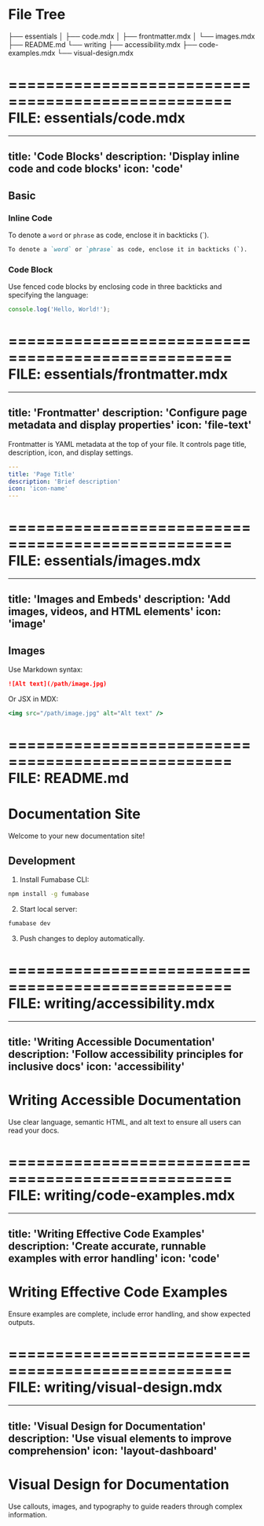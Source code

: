 # File Tree

├── essentials
│   ├── code.mdx
│   ├── frontmatter.mdx
│   └── images.mdx
├── README.md
└── writing
    ├── accessibility.mdx
    ├── code-examples.mdx
    └── visual-design.mdx


==================================================
FILE: essentials/code.mdx
==================================================
---
title: 'Code Blocks'
description: 'Display inline code and code blocks'
icon: 'code'
---

## Basic

### Inline Code

To denote a `word` or `phrase` as code, enclose it in backticks (`).

```md
To denote a `word` or `phrase` as code, enclose it in backticks (`).
```

### Code Block

Use fenced code blocks by enclosing code in three backticks and specifying the language:

```javascript HelloWorld.js
console.log('Hello, World!');
```



==================================================
FILE: essentials/frontmatter.mdx
==================================================
---
title: 'Frontmatter'
description: 'Configure page metadata and display properties'
icon: 'file-text'
---

Frontmatter is YAML metadata at the top of your file. It controls page title, description, icon, and display settings.

```yaml
---
title: 'Page Title'
description: 'Brief description'
icon: 'icon-name'
---
```



==================================================
FILE: essentials/images.mdx
==================================================
---
title: 'Images and Embeds'
description: 'Add images, videos, and HTML elements'
icon: 'image'
---

## Images

Use Markdown syntax:

```md
![Alt text](/path/image.jpg)
```

Or JSX in MDX:

```jsx
<img src="/path/image.jpg" alt="Alt text" />
```



==================================================
FILE: README.md
==================================================
# Documentation Site

Welcome to your new documentation site!

## Development

1. Install Fumabase CLI:

```bash
npm install -g fumabase
```

2. Start local server:

```bash
fumabase dev
```

3. Push changes to deploy automatically.



==================================================
FILE: writing/accessibility.mdx
==================================================
---
title: 'Writing Accessible Documentation'
description: 'Follow accessibility principles for inclusive docs'
icon: 'accessibility'
---

# Writing Accessible Documentation

Use clear language, semantic HTML, and alt text to ensure all users can read your docs.



==================================================
FILE: writing/code-examples.mdx
==================================================
---
title: 'Writing Effective Code Examples'
description: 'Create accurate, runnable examples with error handling'
icon: 'code'
---

# Writing Effective Code Examples

Ensure examples are complete, include error handling, and show expected outputs.



==================================================
FILE: writing/visual-design.mdx
==================================================
---
title: 'Visual Design for Documentation'
description: 'Use visual elements to improve comprehension'
icon: 'layout-dashboard'
---

# Visual Design for Documentation

Use callouts, images, and typography to guide readers through complex information.